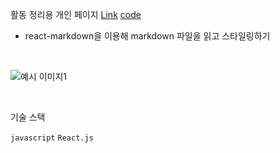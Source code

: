 활동 정리용 개인 페이지 [Link](https://psst54-main-open.pages.dev/)
[code](https://github.com/psst54/psst54_main_open)

- react-markdown을 이용해 markdown 파일을 읽고 스타일링하기

&nbsp;

![예시 이미지1](/img/main1.png)

&nbsp;

기술 스택

`javascript` `React.js`
